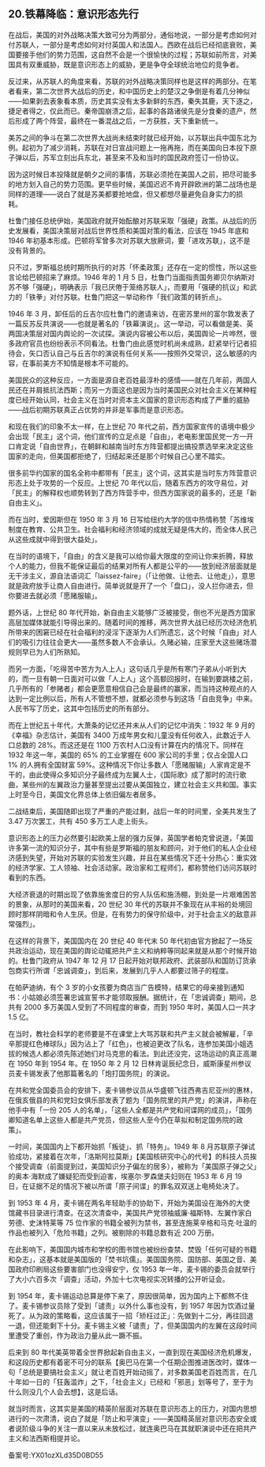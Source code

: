 ## 20.铁幕降临：意识形态先行
在战后，美国的对外战略决策大致可分为两部分，通俗地说，一部分是考虑如何对付苏联人，一部分是考虑如何对付英国人和法国人。西欧在战后已经彻底衰败，美国要接手他们的势力范围，这自然不会是一个很愉快的过程；苏联如前所言，对美国具有双重威胁，既是意识形态上的威胁，更是争夺全球统治地位的竞争者。


反过来，从苏联人的角度来看，苏联的对外战略决策同样也是这样的两部分。在笔者看来，第二次世界大战后的历史，和中国历史上的楚汉之争倒是有着几分神似——如果剥去表象看本质，历史其实没有太多新鲜的东西，秦失其鹿，天下逐之，捷足者得之，仅此而已。秦帝国崩溃之后，起事的各路诸侯先是分食秦的遗产，然后形成了两个阵营，最终在一番混战之后，一方获胜，天下重新统一。 


美苏之间的争斗在第二次世界大战尚未结束时就已经开始，以苏联出兵中国东北为例。起初为了减少消耗，苏联在对日宣战问题上一拖再拖，而在美国向日本投下原子弹以后，苏军立刻出兵东北，甚至来不及和当时的国民政府签订一份协议。


因为这时候日本投降就是朝夕之间的事情，苏联必须抢在美国人之前，把尽可能多的地方划入自己的势力范围。更早些时候，美国迟迟不肯开辟欧洲的第二战场也是同样的道理——说白了就是苏美都要抢地盘，但又都想尽量避免自身实力的损耗。 


杜鲁门接任总统伊始，美国政府就开始酝酿对苏联采取「强硬」政策。从战后的历史发展看，美国决策层对战后世界性质和美国对策的看法，应该在 1945 年底和 1946 年初基本形成。巴顿将军曾多次对苏联大放厥词，要「进攻苏联」，这不是没有背景的。


只不过，罗斯福总统时期所执行的对苏「怀柔政策」还存在一定的惯性，所以这些言论给巴顿招来了麻烦。1946 年的 1 月 5 日，杜鲁门当面指责国务卿贝尔纳斯对苏不够「强硬」，明确表示「我已厌倦于笼络苏联人」，而要用「强硬的抗议」和武力的「铁拳」对付苏联。杜鲁门把这一举动称作「我们政策的转折点」。 


1946 年 3 月，卸任后的丘吉尔应杜鲁门的邀请来访，在密苏里州的富尔敦发表了一篇反苏反共演说——也就是著名的「铁幕演说」。这一举动，可以看做是美、英两国决策层对国内舆论的一次试探。演说内容被公布以后，美国舆论一片哗然，很多政府官员也纷纷表示不同看法。杜鲁门由此感觉时机尚未成熟，赶紧举行记者招待会，矢口否认自己与丘吉尔的演说有任何关系——按照外交常识，这么敏感的内容，在事前美方不知情是根本不可能的。 


美国民众的这种反应，一方面是源自老百姓最淳朴的感情——就在几年前，两国人民还在并肩抵抗法西斯；而另一方面这也是因为当时美国民众对社会主义在某种程度已经开始认同，社会主义在当时对资本主义国家的意识形态构成了严重的威胁——战后初期苏联真正占优势的并非是军事而是意识形态。


和现在我们的印象不太一样，在上世纪 70 年代之前，西方国家宣传的语境中极少会出现「民主」这个词，他们宣传的立足点是「自由」，老电影里国民党一方一开口肯定说「自由世界」，在朝鲜和越南当时东方阵营都提出搞投票选举来决定这些国家的走向，但美国都拒绝了，归结起来还是那个时候自己心里不踏实。


很多前华约国家的国名全称中都带有「民主」这个词，这其实是当时东方阵营意识形态上处于攻势的一个反应。上世纪 70 年代以后，随着东西方的攻守易位，对「民主」的解释权也顺势转到了西方阵营手中，但西方国家说的最多的，还是「新自由主义」。 


而在当时，爱因斯但在 1950 年 3 月 16 日写给纽约大学的信中热情称赞「苏维埃制度在教育、公共卫生。社会福利和经济领域的成就无疑是伟大的，而全体人民己从这些成就中得到很大益处」。


在当时的语境下，「自由」的含义是我可以给你最大限度的空间让你来折腾，释放个人的能力，但我不能保证最后的结果对所有人都是公平的——放到经济层面就是无干涉主义，源自法语词汇「laissez-faire」（「让他做、让他去、让他走」），意思就是政府放手让商人自由进行。简单说就是开了一个「盘口」，没人拦你进去，但你要进去就必须「愿赌服输」。 


题外话，上世纪 80 年代开始，新自由主义能够广泛被接受，倒也不光是西方国家高层加媒体就能引导得出来的。随着时间的推移，两次世界大战已经历次经济危机所带来的困窘已经在社会福利的浸淫下逐渐为人们所遗忘，这个时候「自由」对人们的吸引力往往会更大——虽然多数人不会承认。久赌必输，庄家至大这些赌场潜规则早已为人们所熟知。


而另一方面，「吃得苦中苦方为人上人」这句话几乎是所有寒门子弟从小听到大的，而一旦有朝一日面对可以做「人上人」这个高额回报时，在输到要跳楼之前，几乎所有的「参赌者」都会更愿意相信自己会是最终的赢家，而当持这种观点的人达到一定比例以后，所有人不管想不想，就都必须参与到这场「自由竞争」中来。人民书写了历史，这其中包括历史的所有部分。 


而在上世纪五十年代，大萧条的记忆还并未从人们的记忆中消失：1932 年 9 月的《幸福》杂志估计，美国有 3400 万成年男女和儿童没有任何收入，此数近于人口总数的 28%。而这还是在 1100 万农村人口没有计算在内的情况下。同样在 1932 年这一年，美国的 65% 的工业掌握在 600 家公司的手里；仅占全国人口 1% 的人拥有全国财富 59%。这种情况下你让多数人「愿赌服输」人家肯定是不干的，由此使得众多知识分子最终成为左翼人士，《国际歌》成了那时的流行歌曲，某些州的左翼政治力量甚至提出过要从美国独立，建立社会主义共和国。事实上时至今日，美国文化界总体上依旧偏左者居多。 


二战结束后，美国随即出现了严重的产能过剩，战后一年的时间里，全美共发生了 3.47 万次罢工，共有 450 多万工人走上街头。 


意识形态上的压力必然要引起欧美上层的强力反弹，英国学者帕克曾说道，「美国许多第一流的知识分子，其中有些是罗斯福的朋友和顾问，对于他们的私人企业经济感到失望，开始对苏联的实验发生兴趣，并且在某些情况下还十分热心：重实效的经济学家、工人领袖、社会活动家。政治家和工程师们，都称赞他们访问苏联时看到的东西。


大经济衰退的时期出现了依靠施舍度日的穷人队伍和施汤棚，到处是一片艰难困苦的景象，从那时的美国来看，20 世纪 30 年代的苏联并不象现在从丰裕的处境回顾时那样阴暗和令人生厌。但是，在有势力的保守阶级中，对于社会主义的敌意非常强烈」。 


在这样的背景下，美国国内在 20 世纪 40 年代末 50 年代初由官方掀起了一场反共政治运动，现在美国的舆论动辄把共产主义和纳粹等同起来就是从那个时候开始的。杜鲁门政府从 1947 年 12 月 17 日起开始对联邦政府、武装部队和国防订货承包商实行所谓「忠诚调查」，到后来，发展到几乎人人都要过筛子的程度。


在帕萨迪纳，有个 3 岁的小女孩要为商店当广告模特，结果它的母亲接到通知书：小姑娘必须签署忠诚宣誓书才能领取报酬。据统计，在「忠诚调查」期间，总共有 2000 多万美国人受到了不同程度的审查，而到 1950 年时，美国人口一共才 1.5 亿。


在当时，教社会科学的老师要是不在课堂上大骂苏联和共产主义就会被解雇，「辛辛那提红色棒球队」因为沾上了「红色」，也被迫更改了队名，连参加美国小姐选拔的候选人都必须先陈述她们对马克思的看法。到此还没完，这场运动的真正高潮在 1950 年到 1954 年。在 1950 年 2 月 12 日林肯诞辰纪念日，威斯康星州参议员麦卡锡发表了他那篇著名的「炮打国务院」的演说。


在共和党全国委员会的安排下，麦卡锡参议员从华盛顿飞往西弗吉尼亚州的惠林，在俄亥俄县的共和党妇女俱乐部发表了题为「国务院里的共产党」的演讲，声称在他手中有「一份 205 人的名单」，「这些人全都是共产党和间谍网的成员」，「国务卿知道名单上这些人都是共产党员，但这些人至今仍在草拟和制定国务院的政策」。


一时间，美国国内上下都开始抓「叛徒」、抓「特务」。1949 年 8 月苏联原子弹试验成功，紧接着在次年，「洛斯阿拉莫斯」【美国核研究中心的代号】的科技人员挨个接受调查（前面提到过，美国知识分子偏左的居多），被称为「美国原子弹之父」的奥本·海默成了嫌疑犯而受到迫害，埃塞尔·罗森堡夫妇则在 1953 年 6 月 19 日，在证据不足的情况下被以所谓「原子间谍」的罪名双双送上电椅处决了。 


到 1953 年 4 月，麦卡锡在两名年轻助手的协助下，开始为美国设在海外的大使馆藏书目录进行清查。在这次清查中，美国共产党领袖威廉·福斯特、左翼作家白劳德、史沫特莱等 75 位作家的书籍全被列为禁书，甚至连施莱辛格和马克·吐温的作品也被列入「危险书籍」之列。被剔除的书籍总数有近 200 万册。


在此影响下，美国国内城市和学校的图书馆也被纷纷查禁、焚毁「任何可疑的书籍和杂志」，这基本就是美国版的「焚书坑儒」。美国国务院、国防部、美国之音、美国政府印刷局这些要害部门也没得安宁，仅 1953 年一年，麦卡锡的委员会就举行了大小六百多次「调查」活动，外加十七次电视实况转播的公开听证会。 


到 1954 年，麦卡锡运动总算是停下来了，原因很简单，因为国内上下都熬不住了。麦卡锡参议员除了受到「谴责」以外什么事也没有，到 1957 年因为饮酒过量死了。从为政的策略看，这应该属于一招「矫枉过正」：先做到十二分，再往回退一退，但还能剩下十分。麦卡锡主义被「谴责」了，但美国国内的左翼在这段时间里遭受了重创，作为政治力量从此一蹶不振。


后来到 80 年代美英带着全世界掀起新自由主义，一直到现在美国经济危机爆发，和这段历史都有着密不可分的联系【奥巴马在第一个任期企图推进医改时，媒体一句「总统是要搞社会主义」就让老百姓开始动摇了，对多数美国老百姓而言，在几十年如一日的「狂轰滥炸」之下，「社会主义」已经和「邪恶」划等号了，至于为什么则没几个人会去想】，这是后话。


就当时而言，这其实是美国的精英阶层面对苏联在意识形态上的压力，对国内思想进行的一次肃清，说白了就是「防止和平演变」——美国精英层对意识形态安全或者说阶级斗争的关注一直以来从未放松过，就连奥巴马在其就职演说中还在把共产主义和法西斯相提并论。 


备案号:YX01ozXLd35D0BD55

